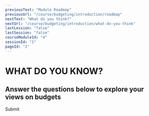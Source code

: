 ```yaml
---
previousText: "Module Roadmap"
previousUrl: "/course/budgeting/introduction/roadmap"
nextText: "What do you think?"
nextUrl: "/course/budgeting/introduction/what-do-you-think"
lastLession: "false"
lastSession: "false"
courseModuleId: "4"
sessionId: "1"
pageId: "2"
---
```



# WHAT DO YOU KNOW?
## Answer the questions below to explore your views on budgets

<sparkle-quiz question-text="Budgets include how much money you bring in, either from a job or an allowance, and how much money you put out; and the categories are called revenue and expense." type="OPINION" scale="TEN-POINTS" question-id="205"></sparkle-quiz>
<sparkle-quiz question-text="Budgets help you save money by planning how much you can save every month." type="OPINION" scale="TEN-POINTS" question-id="206"></sparkle-quiz>
<sparkle-quiz question-text="Budgets are a helpful tool to help you keep track of how much you spend so you don’t spend more than you have." type="OPINION" scale="TEN-POINTS" question-id="207"></sparkle-quiz>
<sparkle-quiz question-text="Budgets can help you plan for the future for how much you’ll need for college." type="OPINION" scale="TEN-POINTS" question-id="208"></sparkle-quiz>
<sparkle-button primary round>Submit</sparkle-button>
